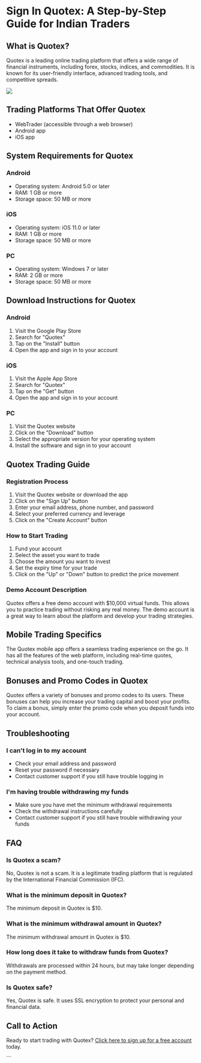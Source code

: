 # Sign In Quotex: A Step-by-Step Guide for Indian Traders

## What is Quotex?

Quotex is a leading online trading platform that offers a wide range of
financial instruments, including forex, stocks, indices, and
commodities. It is known for its user-friendly interface, advanced
trading tools, and competitive spreads.

[![](https://static.quotex.io/files/12_en/300_250.jpg)](https://traff.sbs/brokerqxlid)

## Trading Platforms That Offer Quotex

-   WebTrader (accessible through a web browser)
-   Android app
-   iOS app

## System Requirements for Quotex

### Android

-   Operating system: Android 5.0 or later
-   RAM: 1 GB or more
-   Storage space: 50 MB or more

### iOS

-   Operating system: iOS 11.0 or later
-   RAM: 1 GB or more
-   Storage space: 50 MB or more

### PC

-   Operating system: Windows 7 or later
-   RAM: 2 GB or more
-   Storage space: 50 MB or more

## Download Instructions for Quotex

### Android

1.  Visit the Google Play Store
2.  Search for "Quotex"
3.  Tap on the "Install" button
4.  Open the app and sign in to your account

### iOS

1.  Visit the Apple App Store
2.  Search for "Quotex"
3.  Tap on the "Get" button
4.  Open the app and sign in to your account

### PC

1.  Visit the Quotex website
2.  Click on the "Download" button
3.  Select the appropriate version for your operating system
4.  Install the software and sign in to your account

## Quotex Trading Guide

### Registration Process

1.  Visit the Quotex website or download the app
2.  Click on the "Sign Up" button
3.  Enter your email address, phone number, and password
4.  Select your preferred currency and leverage
5.  Click on the "Create Account" button

### How to Start Trading

1.  Fund your account
2.  Select the asset you want to trade
3.  Choose the amount you want to invest
4.  Set the expiry time for your trade
5.  Click on the "Up" or "Down" button to predict the price
    movement

### Demo Account Description

Quotex offers a free demo account with \$10,000 virtual funds. This
allows you to practice trading without risking any real money. The demo
account is a great way to learn about the platform and develop your
trading strategies.

## Mobile Trading Specifics

The Quotex mobile app offers a seamless trading experience on the go. It
has all the features of the web platform, including real-time quotes,
technical analysis tools, and one-touch trading.

## Bonuses and Promo Codes in Quotex

Quotex offers a variety of bonuses and promo codes to its users. These
bonuses can help you increase your trading capital and boost your
profits. To claim a bonus, simply enter the promo code when you deposit
funds into your account.

## Troubleshooting

### I can\'t log in to my account

-   Check your email address and password
-   Reset your password if necessary
-   Contact customer support if you still have trouble logging in

### I\'m having trouble withdrawing my funds

-   Make sure you have met the minimum withdrawal requirements
-   Check the withdrawal instructions carefully
-   Contact customer support if you still have trouble withdrawing your
    funds

## FAQ

### Is Quotex a scam?

No, Quotex is not a scam. It is a legitimate trading platform that is
regulated by the International Financial Commission (IFC).

### What is the minimum deposit in Quotex?

The minimum deposit in Quotex is \$10.

### What is the minimum withdrawal amount in Quotex?

The minimum withdrawal amount in Quotex is \$10.

### How long does it take to withdraw funds from Quotex?

Withdrawals are processed within 24 hours, but may take longer depending
on the payment method.

### Is Quotex safe?

Yes, Quotex is safe. It uses SSL encryption to protect your personal and
financial data.

## Call to Action

Ready to start trading with Quotex? [Click here to sign up for a free
account](\%22https://traff.sbs/brokerqxsignup\%22) today.

\`\`\`

